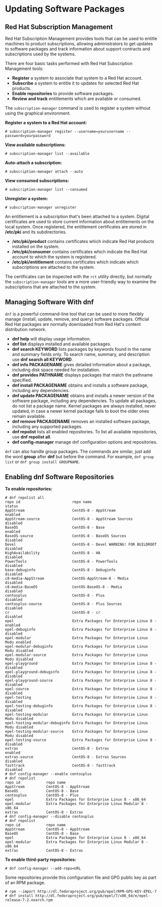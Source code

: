 # Updating Software Packages

## Red Hat Subscription Management

Red Hat Subscription Management provides tools that can be used to entitle
 machines to product subscriptions, allowing administrators to get updates to
 software packages and track information about support contracts and subscriptions
 used by the systems.

There are four basic tasks performed with Red Hat Subscription Management tools:
* **Register** a system to associate that system to a Red Hat account.
* **Subscribe** a system to entitle it to updates for selected Red Hat products.
* **Enable repositories** to provide software packages.
* **Review and track** entitlements which are available or consumed.

The ```subscription-manager``` command is used to register a system without
 using the graphical environment.

**Register a system to a Red Hat account:**
```
# subscription-manager register --username=yourusername --password=yourpassword
```

**View available subscriptions:**
```
# subscription-manager list --available
```

**Auto-attach a subscription:**
```
# subscription-manager attach --auto
```

**View consumed subscriptions:**
```
# subscription-manager list --consumed
```

**Unregister a system:**
```
# subscription-manager unregister
```

An entitlement is a subscription that's been attached to a system. Digital
 certificates are used to store current information about entitlements on the
 local system. Once registered, the entitlement certificates are stored in
 **/etc/pki** and its subdirectories.

* **/etc/pki/product** contains certificates which indicate Red Hat products
 installed on the system.
* **/etc/pki/consumer** contains certificates which indicate the Red Hat account
 to which the system is registered.
* **/etc/pki/entitlement** contains certificates which indicate which subscriptions
 are attached to the system.

The certificates can be inspected with the ```rct``` utility directly, but
 normally the ```subscription-manager``` tools are a more user-friendly way to
 examine the subscriptions that are attached to the system.

## Managing Software With dnf

```dnf``` is a powerful command-line tool that can be used to more flexibly
 manage (install, update, remove, and query) software packages. Official Red
 Hat packages are normally downloaded from Red Hat's content distribution
 network.

* **dnf help** will display usage information.
* **dnf list** displays installed and available packages.
* **dnf search KEYWORD** lists packages by keywords found in the name and summary
 fields only. To search name, summary, and description use **dnf search all KEYWORD**.
* **dnf info PACKAGENAME** gives detailed information about a package, including
 disk space needed for installation.
* **dnf provides PATHNAME** displays packages that match the pathname specified.
* **dnf install PACKAGENAME** obtains and installs a software package, including
 any dependencies.
* **dnf update PACKAGENAME** obtains and installs a newer version of the software
 package, including any dependencies. To update all packages, do not list a
 package name. Kernel packages are always installed, never updated, in case a
 newer kernel package fails to boot the older ones remain available.
* **dnf remove PACKAGENAME** removes an installed software package, including any
 supported packages.
* **dnf repolist** lists all enabled repositories. To list all available
 repositories, use **dnf repolist all**.
* **dnf config-manager** manage dnf configuration options and repositories.


```dnf``` can also handle group packages. The commands are similar, just add the
 word **group** after **dnf** but before the command. For example, 
 ```dnf group list``` or ```dnf group install GROUPNAME```.

## Enabling dnf Software Repositories

**To enable repositories:**
```
# dnf repolist all
repo id                        repo name                                status
AppStream                      CentOS-8 - AppStream                     enabled
AppStream-source               CentOS-8 - AppStream Sources             disabled
BaseOS                         CentOS-8 - Base                          enabled
BaseOS-source                  CentOS-8 - BaseOS Sources                disabled
Devel                          CentOS-8 - Devel WARNING! FOR BUILDROOT  disabled
HighAvailability               CentOS-8 - HA                            disabled
PowerTools                     CentOS-8 - PowerTools                    disabled
base-debuginfo                 CentOS-8 - Debuginfo                     disabled
c8-media-AppStream             CentOS-AppStream-8 - Media               disabled
c8-media-BaseOS                CentOS-BaseOS-8 - Media                  disabled
centosplus                     CentOS-8 - Plus                          disabled
centosplus-source              CentOS-8 - Plus Sources                  disabled
cr                             CentOS-8 - cr                            disabled
epel                           Extra Packages for Enterprise Linux 8 -  enabled
epel-debuginfo                 Extra Packages for Enterprise Linux 8 -  disabled
epel-modular                   Extra Packages for Enterprise Linux Modu enabled
epel-modular-debuginfo         Extra Packages for Enterprise Linux Modu disabled
epel-modular-source            Extra Packages for Enterprise Linux Modu disabled
epel-playground                Extra Packages for Enterprise Linux 8 -  disabled
epel-playground-debuginfo      Extra Packages for Enterprise Linux 8 -  disabled
epel-playground-source         Extra Packages for Enterprise Linux 8 -  disabled
epel-source                    Extra Packages for Enterprise Linux 8 -  disabled
epel-testing                   Extra Packages for Enterprise Linux 8 -  disabled
epel-testing-debuginfo         Extra Packages for Enterprise Linux 8 -  disabled
epel-testing-modular           Extra Packages for Enterprise Linux Modu disabled
epel-testing-modular-debuginfo Extra Packages for Enterprise Linux Modu disabled
epel-testing-modular-source    Extra Packages for Enterprise Linux Modu disabled
epel-testing-source            Extra Packages for Enterprise Linux 8 -  disabled
extras                         CentOS-8 - Extras                        enabled
extras-source                  CentOS-8 - Extras Sources                disabled
fasttrack                      CentOS-8 - fasttrack                     disabled
# dnf config-manager --enable centosplus
# dnf repolist
repo id            repo name
AppStream          CentOS-8 - AppStream
BaseOS             CentOS-8 - Base
centosplus         CentOS-8 - Plus
epel               Extra Packages for Enterprise Linux 8 - x86_64
epel-modular       Extra Packages for Enterprise Linux Modular 8 - x86_64
extras             CentOS-8 - Extras
# dnf config-manager --disable centosplus
# dnf repolist
repo id            repo name
AppStream          CentOS-8 - AppStream
BaseOS             CentOS-8 - Base
epel               Extra Packages for Enterprise Linux 8 - x86_64
epel-modular       Extra Packages for Enterprise Linux Modular 8 - x86_64
extras             CentOS-8 - Extras
```

**To enable third-party repositories:**
```
# dnf config-manager --add-repo=URL
```

Some repositories provide this configuration file and GPG public key as part of
 an RPM package.

```
# rpm --import http://dl.fedoraproject.org/pub/epel/RPM-GPG-KEY-EPEL-7
# dnf install http://dl.fedoraproject.org/pub/epel/7/x86_64/e/epel-release-7-2.noarch.rpm
```
